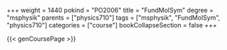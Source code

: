 +++
weight = 1440
pokind = "PO2006"
title = "FundMolSym"
degree = "msphysik"
parents = ["physics710"]
tags = ["msphysik", "FundMolSym", "physics710"]
categories = ["course"]
bookCollapseSection = false
+++

{{< genCoursePage >}}
